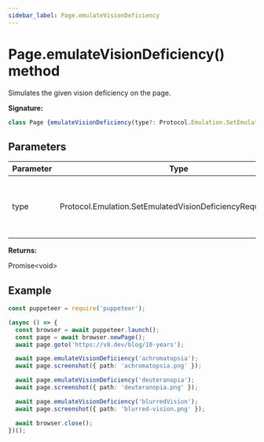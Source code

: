 ```yaml
---
sidebar_label: Page.emulateVisionDeficiency
---
```

# Page.emulateVisionDeficiency() method

Simulates the given vision deficiency on the page.

**Signature:**

```typescript
class Page {emulateVisionDeficiency(type?: Protocol.Emulation.SetEmulatedVisionDeficiencyRequest['type']): Promise<void>;}
```

## Parameters

|  Parameter | Type | Description |
|  --- | --- | --- |
|  type | Protocol.Emulation.SetEmulatedVisionDeficiencyRequest\['type'\] | <i>(Optional)</i> the type of deficiency to simulate, or <code>'none'</code> to reset. |

**Returns:**

Promise&lt;void&gt;

## Example


```ts
const puppeteer = require('puppeteer');

(async () => {
  const browser = await puppeteer.launch();
  const page = await browser.newPage();
  await page.goto('https://v8.dev/blog/10-years');

  await page.emulateVisionDeficiency('achromatopsia');
  await page.screenshot({ path: 'achromatopsia.png' });

  await page.emulateVisionDeficiency('deuteranopia');
  await page.screenshot({ path: 'deuteranopia.png' });

  await page.emulateVisionDeficiency('blurredVision');
  await page.screenshot({ path: 'blurred-vision.png' });

  await browser.close();
})();
```

